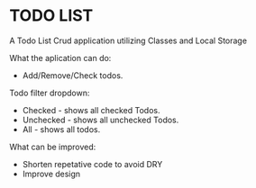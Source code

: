 # TODO LIST

A Todo List Crud application utilizing Classes and Local Storage

What the aplication can do:
* Add/Remove/Check todos.

Todo filter dropdown:  
* Checked - shows all checked Todos.
* Unchecked - shows all unchecked Todos.
* All - shows all todos.


What can be improved:
- Shorten repetative code to avoid DRY  
- Improve design
